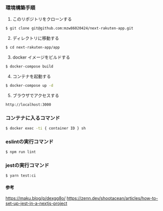 ### 環境構築手順

1. このリポジトリをクローンする

```bash
$ git clone git@github.com:mzw86020424/next-rakuten-app.git
```

2. ディレクトリに移動する

```bash
$ cd next-rakuten-app/app
```

3. docker イメージをビルドする

```bash
$ docker-compose build
```

4. コンテナを起動する

```bash
$ docker-compose up -d
```

5. ブラウザでアクセスする

```bash
http://localhost:3000
```

### コンテナに入るコマンド

```bash
$ docker exec -ti { container ID } sh
```

### eslintの実行コマンド

```bash
$ npm run lint
```

### jestの実行コマンド

```bash
$ yarn test:ci
```

#### 参考
https://maku.blog/p/dexgg8o/
https://zenn.dev/shootacean/articles/how-to-set-up-jest-in-a-nextjs-project

